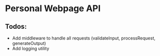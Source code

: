 # Personal Webpage API
## Todos:
- Add middleware to handle all requests (validateInput, processRequest, generateOutput)
- Add logging utility
